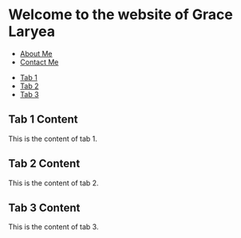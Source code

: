 # Welcome to the website of Grace Laryea

<nav class="tabs">
  <ul>
    <li><a href="/about.html">About Me</a></li>
    <li><a href="#contact">Contact Me</a></li>
  </ul>
</nav>

<div id="my-tabs">
  <ul>
    <li><a href="#tab1">Tab 1</a></li>
    <li><a href="#tab2">Tab 2</a></li>
    <li><a href="#tab3">Tab 3</a></li>
  </ul>
  <div id="tab1">
    <h2>Tab 1 Content</h2>
    <p>This is the content of tab 1.</p>
  </div>
  <div id="tab2">
    <h2>Tab 2 Content</h2>
    <p>This is the content of tab 2.</p>
  </div>
  <div id="tab3">
    <h2>Tab 3 Content</h2>
    <p>This is the content of tab 3.</p>
  </div>
</div>

